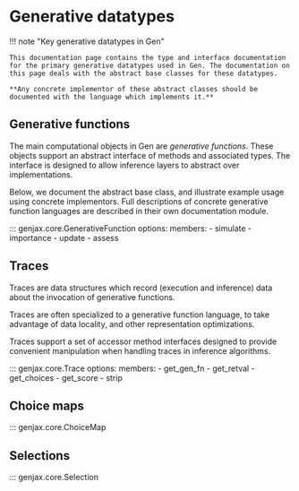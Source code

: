 # Generative datatypes

!!! note "Key generative datatypes in Gen"
    
    This documentation page contains the type and interface documentation for the primary generative datatypes used in Gen. The documentation on this page deals with the abstract base classes for these datatypes. 

    **Any concrete implementor of these abstract classes should be documented with the language which implements it.**

## Generative functions

The main computational objects in Gen are _generative functions_. These objects support an abstract interface of methods and associated types. The interface is designed to allow inference layers to abstract over implementations.

Below, we document the abstract base class, and illustrate example usage using concrete implementors. Full descriptions of concrete generative function languages are described in their own documentation module.

::: genjax.core.GenerativeFunction
    options:
      members: 
        - simulate
        - importance
        - update
        - assess

## Traces

Traces are data structures which record (execution and inference) data about the invocation of generative functions.

Traces are often specialized to a generative function language, to take advantage of data locality, and other representation optimizations.

Traces support a set of accessor method interfaces designed to provide convenient manipulation when handling traces in inference algorithms.

::: genjax.core.Trace
    options:
      members: 
        - get_gen_fn
        - get_retval
        - get_choices
        - get_score
        - strip

## Choice maps

::: genjax.core.ChoiceMap

## Selections

::: genjax.core.Selection
